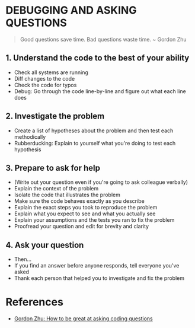 # DEBUGGING AND ASKING QUESTIONS

> Good questions save time. Bad questions waste time. ~ Gordon Zhu

## 1. Understand the code to the best of your ability

- Check all systems are running
- Diff changes to the code
- Check the code for typos
- Debug: Go through the code line-by-line and figure out what each line does

## 2. Investigate the problem

- Create a list of hypotheses about the problem and then test each methodically
- Rubberducking: Explain to yourself what you're doing to test each hypothesis

## 3. Prepare to ask for help

- (Write out your question even if you're going to ask colleague verbally)
- Explain the context of the problem
- Isolate the code that illustrates the problem
- Make sure the code behaves exactly as you describe
- Explain the exact steps you took to reproduce the problem
- Explain what you expect to see and what you actually see
- Explain your assumptions and the tests you ran to fix the problem
- Proofread your question and edit for brevity and clarity

## 4. Ask your question

- Then...
- If you find an answer before anyone responds, tell everyone you've asked
- Thank each person that helped you to investigate and fix the problem

# References

- [Gordon Zhu: How to be great at asking coding questions](https://medium.com/@gordon_zhu/how-to-be-great-at-asking-questions-e37be04d0603)
